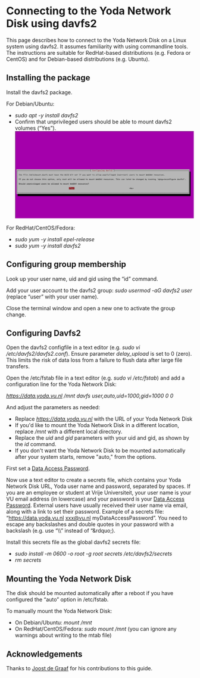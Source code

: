 # Connecting to the Yoda Network Disk using davfs2

This page describes how to connect to the Yoda Network Disk on a Linux system using davfs2. It assumes familiarity
with using commandline tools. The instructions are suitable for RedHat-based distributions (e.g. Fedora or CentOS) and for
Debian-based distributions (e.g. Ubuntu).

## Installing the package

Install the davfs2 package.

For Debian/Ubuntu:
- _sudo apt -y install davfs2_ 
- Confirm that unprivileged users should be able to mount davfs2 volumes (&ldquo;Yes&rdquo;).
![alt text](screenshots/linux-davfs2-dialog-unprivileged.png "GNOME Files password dialog screenshot")

For RedHat/CentOS/Fedora:
- _sudo yum -y install epel-release_
- _sudo yum -y install davfs2_

## Configuring group membership

Look up your user name, uid and gid using the &ldquo;id&rdquo; command.

Add your user account to the davfs2 group: _sudo usermod -aG davfs2 user_ (replace &ldquo;user&rdquo; with your user name).

Close the terminal window and open a new one to activate the group change.

## Configuring Davfs2

Open the davfs2 configfile in a text editor (e.g. _sudo vi /etc/davfs2/davfs2.conf_). Ensure
parameter *delay_upload* is set to 0 (zero). This limits the risk of data loss from a failure to flush data after
large file transfers.

Open the /etc/fstab file in a text editor (e.g. _sudo vi /etc/fstab_) and add a configuration
line for the Yoda Network Disk:

_https://data.yoda.vu.nl  /mnt davfs user,auto,uid=1000,gid=1000 0 0_

And adjust the parameters as needed:
- Replace _https://data.yoda.vu.nl_ with the URL of your Yoda Network Disk
- If you'd like to mount the Yoda Network Disk in a different location, replace _/mnt_ with a different local directory.
- Replace the _uid_ and _gid_ parameters with your uid and gid, as shown by the _id_ command.
- If you don't want the Yoda Network Disk to be mounted automatically after your system starts, remove "auto," from the options.

First set a [Data Access Password](data-access-password.md).

Now use a text editor to create a secrets file, which contains your Yoda Network Disk URL, Yoda user name and password, separated by spaces.
If you are an employee or student at Vrije Universiteit, your user name is your VU email address (in lowercase) and your password
is your [Data Access Password](data-access-password.md). External users have usually received their user name via email, along with a link to set their password. 
Example of a secrets file: &ldquo;https://data.yoda.vu.nl xxx@vu.nl  myDataAccessPassword&rdquo;. You need
to escape any backslashes and double quotes in your password with a backslash (e.g. use &ldquo;\\\\&rdquo; instead of &ldquo;\&rdquo;).

Install this secrets file as the global davfs2 secrets file:
- _sudo install -m 0600 -o root -g root secrets /etc/davfs2/secrets_
- _rm secrets_

## Mounting the Yoda Network Disk

The disk should be mounted automatically after a reboot if you have configured the &ldquo;auto&rdquo; option in /etc/fstab.

To manually mount the Yoda Network Disk:
- On Debian/Ubuntu: _mount /mnt_
- On RedHat/CentOS/Fedora: _sudo mount /mnt_ (you can ignore any warnings about writing to the mtab file)

## Acknowledgements

Thanks to [Joost de Graaf](https://www.uu.nl/medewerkers/JdeGraaf) for his contributions to this guide.
